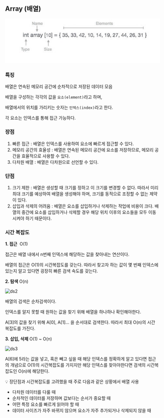 ## **Array (배열)**

![ds1](../Image/ds1.png)

### 특징

배열은 연속된 메모리 공간에 순차적으로 저장된 데이터 모음

배열을 구성하는 각각의 값을 `요소(element)`라고 하며, 

배열에서의 위치를 가리키는 숫자는 `인덱스(index)`라고 한다.

각 요소는 인덱스를 통해 접근 가능하다.

### 장점

1. 빠른 접근 : 배열은 인덱스를 사용하여 요소에 빠르게 접근할 수 있다.
2. 메모리 공간의 효율성 : 배열은 연속된 메모리 공간에 요소를 저장하므로, 메모리 공간을 효율적으로 사용할 수 있다. 
3. 다차원 배열 : 배열은 다차원으로 선언할 수 있다. 

### 단점

1. 크기 제한 : 배열은 생성할 때 크기를 정하고 이 크기를 변경할 수 없다. 따라서 미리 최대 크기를 예상하여 배열을 생성해야 하며, 크기를 동적으로 조정할 수 없는 제약이 있다.
2. 삽입과 삭제의 어려움 : 배열은 요소를 삽입하거나 삭제하는 작업에 비용이 크다. 배열의 중간에 요소를 삽입하거나 삭제할 경우 해당 위치 이후의 요소들을 모두 이동시켜야 하기 때문이다. 

### 시간 복잡도

**1. 접근**  O(1)

접근은 배열 내에서 n번째 인덱스에 해당하는 값을 찾아내는 연산이다.

배열의 접근은 O(1)의 시간복잡도를 갖는다. 따라서 찾고자 하는 값이 몇 번째 인덱스에 있는지 알고 있다면 굉장히 빠른 검색 속도를 갖는다. 

**2. 탐색** O(n)

![ds2](../Image/ds2.png)

배열의 검색은 순차검색이다. 

인덱스를 알지 못할 때 원하는 값을 찾기 위해 배열을 하나하나 확인해야한다.

A[3]의 값을 찾기 위해 A[0], A[1]... 을 순서대로 검색한다. 따라서 최대 O(n)의 시간 복잡도를 가진다.

**3. 삽입, 삭제** O(1) ~ O(n) 

![ds3](../Image/ds3.png)

A[6]에 5라는 값을 넣고, 혹은 빼고 싶을 때 해당 인덱스를 정확하게 알고 있다면 접근의 개념으로 O(1)의 시간복잡도를 가지지만 해당 인덱스를 찾아야한다면 검색의 시간복잡도인 O(n)에 해당한다.

<aside>
💡 장단점과 시간복잡도를 고려했을 때 주로 다음과 같은 상황에서 배열 사용

- 다차원 데이터를 다룰 때
- 순차적인 데이터를 저장하며 값보다는 순서가 중요할 때
- 어떤 특정 요소를 빠르게 읽어야 할 때
- 데이터 사이즈가 자주 바뀌지 않으며 요소가 자주 추가되거나 삭제되지 않을 때
</aside>